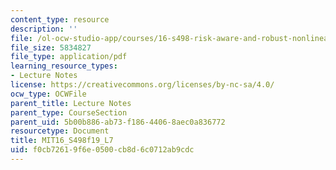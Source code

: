 ```yaml
---
content_type: resource
description: ''
file: /ol-ocw-studio-app/courses/16-s498-risk-aware-and-robust-nonlinear-planning-fall-2019/f0cb72619f6e0500cb8d6c0712ab9cdc_MIT16_S498f19_L7.pdf
file_size: 5834827
file_type: application/pdf
learning_resource_types:
- Lecture Notes
license: https://creativecommons.org/licenses/by-nc-sa/4.0/
ocw_type: OCWFile
parent_title: Lecture Notes
parent_type: CourseSection
parent_uid: 5b00b886-ab73-f186-4406-8aec0a836772
resourcetype: Document
title: MIT16_S498f19_L7
uid: f0cb7261-9f6e-0500-cb8d-6c0712ab9cdc
---
```

